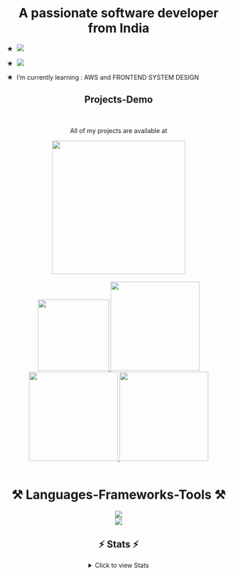 
  


<h1 align="center">A passionate software developer from India</h1>
<div align="left">  
  <p>★ &nbsp;<img  src="https://wakatime.com/badge/user/018e92de-fd36-49db-920c-68aa5cee604c.svg" /> </p>  
  <p >★  &nbsp;<img  src="https://visitor-badge.laobi.icu/badge?page_id=Sangam5756.sangammundhe" /></p>
</div>

<p>★  &nbspI’m currently learning : AWS and FRONTEND SYSTEM DESIGN</p>

<div align="center">
<h2  align="center">Projects-Demo</h2>
  <br/>
  <p>All of my projects are available at</p>
 <a  align="center" href="https://linktr.ee/sangamprojects" target="_blank"><img width="300" src="https://img.shields.io/badge/PROJECTS-black?style=for-the-badge&logo=linktree&logoColor=green" target="_blank" /></a>    
</div>
<br>




<div align="center">     
  <a href="mailto:sangammunde3@gmail.com">
    <img width="160" src="https://img.shields.io/badge/Gmail-333333?style=for-the-badge&logo=gmail&logoColor=red" />
  </a>  
  <a href="https://www.linkedin.com/in/sangammundhe" target="_blank">
        <img width="200" src="https://img.shields.io/badge/LinkedIn-0077B5?style=for-the-badge&logo=linkedin&logoColor=white" target="_blank" />
  </a>
  
  <a href="https://wakatime.com/@sangammundhe" target="_blank">
        <img width="200" src="https://img.shields.io/badge/wakatime-black?style=for-the-badge" target="_blank" />
  </a>                   
  
  <a href="https://sangammundhe5756.onrender.com/" target="_blank">
        <img width="200" src="https://img.shields.io/badge/PortFolio-red?style=for-the-badge" target="_blank" />
   </a>
   
</div>

<br>




<h1 style="underline:none" align="center">⚒️ Languages-Frameworks-Tools ⚒️</h1>
<div align="center">
  <img src="https://skillicons.dev/icons?i=aws,mongodb,html,javascript,express,git,cpp,java,css,linux" />
<br>
<img src="https://skillicons.dev/icons?i=bootstrap,mysql,nginx,nodejs,postgresql,postman,python,react,redux,tailwind,typescript" />


</div>

<h2 align="center">⚡ Stats ⚡</h2>

<div align="center">
  <details>
    <summary>Click to view Stats</summary>
    <br>
    <img width=390 src="https://streak-stats.demolab.com?user=Sangam5756&theme=dark&date_format=j%20M%5B%20Y%5D" alt="streak stats"/>
    <img width=390 src="https://leetcode.card.workers.dev/sangammunde3?theme=dark&font=baloo&extension=null&theme=dark"/>
    <br>
    <br>
    <img width=800 height=600 src="https://wakatime.com/share/@sangammundhe/e8516248-30ab-4b62-8302-7724b68e5f9e.svg"/>
  </details>
</div>

